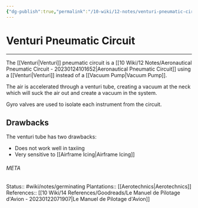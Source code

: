 ```yaml
---
{"dg-publish":true,"permalink":"/10-wiki/12-notes/venturi-pneumatic-circuit-20230124102331/"}
---
```


# Venturi Pneumatic Circuit
---
The [[Venturi\|Venturi]] pneumatic circuit is a [[10 Wiki/12 Notes/Aeronautical Pneumatic Circuit - 20230124101652\|Aeronautical Pneumatic Circuit]] using a [[Venturi\|Venturi]] instead of a [[Vacuum Pump\|Vacuum Pump]].

The air is accelerated through a venturi tube, creating a vacuum at the neck which will suck the air out and create a vacuum in the system.

Gyro valves are used to isolate each instrument from the circuit.

## Drawbacks
The venturi tube has two drawbacks:
- Does not work well in taxiing
- Very sensitive to [[Airframe Icing\|Airframe Icing]]



###### META
Status:: #wiki/notes/germinating 
Plantations:: [[Aerotechnics\|Aerotechnics]]
References:: [[10 Wiki/14 References/Goodreads/Le Manuel de Pilotage d'Avion - 20230122071907\|Le Manuel de Pilotage d'Avion]]
